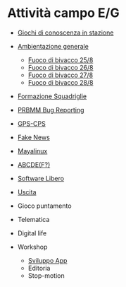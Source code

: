 # Attività campo E/G

* [Giochi di conoscenza in stazione](attivita/conoscenza)
* [Ambientazione generale](attivita/ambientazione)
  * [Fuoco di bivacco 25/8](attivita/ambientazione/bivacco-25-8.md)
  * [Fuoco di bivacco 26/8](attivita/ambientazione/bivacco-26-8.md)
  * [Fuoco di bivacco 27/8](attivita/ambientazione/bivacco-27-8.md)
  * [Fuoco di bivacco 28/8](attivita/ambientazione/bivacco-28-8.md)
* [Formazione Squadriglie](attivita/formazione-sq)
* [PRBMM Bug Reporting](attivita/prbmm-bug-reporting)
* [GPS-CPS](attivita/gps-cps)
* [Fake News](attivita/fake-news)
* [Mayalinux](attivita/mayalinux)
* [ABCDE(F?)](attivita/abcdef/abcdef.pdf)
* [Software Libero](attivita/software-libero)
* [Uscita](attivita/uscita)
* Gioco puntamento
* Telematica
* Digital life

* Workshop
  * [Sviluppo App](attivita/workshop-app)
  * Editoria
  * Stop-motion
